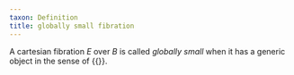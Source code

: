 ```yaml
---
taxon: Definition
title: globally small fibration
---
```


A cartesian fibration $E$ over $B$ is called *globally small* when it has a generic object in the sense of {{<cref frct-001E>}}.

